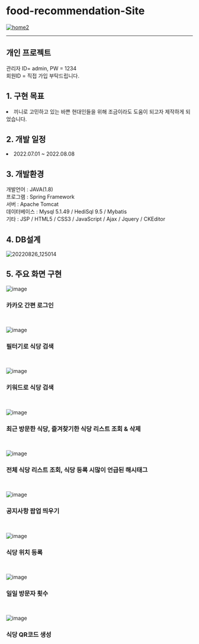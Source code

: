 # food-recommendation-Site
<a href="http://49.142.157.251:9090/javagreenS_pjp/">![home2](https://user-images.githubusercontent.com/102267949/186811128-3f4c9749-b151-4ecc-83c4-ef1e3e728c7b.jpg)</a>
<hr/>
<h2>개인 프로젝트</h2>
  관리자 ID= admin, PW = 1234 <br/>
  회원ID = 직접 가입 부탁드립니다.
  
<h2>1. 구현 목표 </h2>
  <li>끼니로 고민하고 있는 바쁜 현대인들을 위해 조금이라도 도움이 되고자 제작하게 되었습니다.</li>

<h2>2. 개발 일정 </h2>
  <li>2022.07.01 ~ 2022.08.08</li>
  
<h2>3. 개발환경</h2>
개발언어 : JAVA(1.8) <br/> 
프로그램 : Spring Framework <br/>
서버 :  Apache Tomcat <br/>
데이터베이스 : Mysql 5.1.49 / HediSql 9.5 / Mybatis <br/>
기타 : JSP / HTML5 / CSS3 / JavaScript / Ajax / Jquery / CKEditor <br/>

<h2>4. DB설계</h2>

![20220826_125014](https://user-images.githubusercontent.com/102267949/186813692-831a0e65-515c-4ae1-89f5-de2b37d02421.jpg)

<h2>5. 주요 화면 구현</h2>

![image](https://user-images.githubusercontent.com/102267949/186833112-c5b1b14b-4f4d-4004-862a-bf08a786018a.png)
<h3>카카오 간편 로그인</h3><br/>

![image](https://user-images.githubusercontent.com/102267949/186831751-7d53a8f6-7ee1-4c35-bcf2-79d39fccb524.png)
<h3>필터기로 식당 검색</h3><br/>

![image](https://user-images.githubusercontent.com/102267949/186831845-c7bea23f-f87d-440f-a58f-cf9bee8c805a.png)
<h3>키워드로 식당 검색</h3><br/>

![image](https://user-images.githubusercontent.com/102267949/186832031-21c78f4b-5f45-4892-a226-1c468c6d91e7.png)
<h3>최근 방문한 식당, 즐겨찾기한 식당 리스트 조회 & 삭제</h3><br/>

![image](https://user-images.githubusercontent.com/102267949/186832150-f22364ff-329b-48ad-af84-1e00d9acfbb1.png)
<h3>전체 식당 리스트 조회, 식당 등록 시많이 언급된 해시태그</h3><br/>

![image](https://user-images.githubusercontent.com/102267949/186832505-f223ca34-b85a-42df-8e3d-0f62bb5e0199.png)
<h3>공지사항 팝업 띄우기</h3><br/>

![image](https://user-images.githubusercontent.com/102267949/186832567-69c36ef7-9d95-4b4d-b753-924e134a2638.png)
<h3>식당 위치 등록</h3><br/>

![image](https://user-images.githubusercontent.com/102267949/186832654-6e68e561-50bd-4f6c-9a33-a1b7026c4c2f.png)
<h3>일일 방문자 횟수</h3><br/>

![image](https://user-images.githubusercontent.com/102267949/186832671-9d66a3c5-4d12-4381-a78c-6af0d446dd95.png)
<h3>식당 QR코드 생성</h3><br/>





